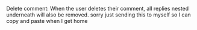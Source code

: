 
Delete comment: 
When the user deletes their comment, all replies nested underneath will also be removed.
sorry just sending this to myself so I can copy and paste when I get home